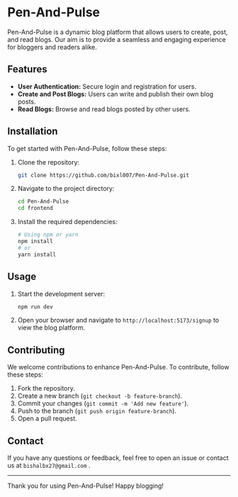 # Pen-And-Pulse

Pen-And-Pulse is a dynamic blog platform that allows users to create, post, and read blogs. Our aim is to provide a seamless and engaging experience for bloggers and readers alike.

## Features

- **User Authentication:** Secure login and registration for users.
- **Create and Post Blogs:** Users can write and publish their own blog posts.
- **Read Blogs:** Browse and read blogs posted by other users.

## Installation

To get started with Pen-And-Pulse, follow these steps:

1. Clone the repository:
    ```bash
    git clone https://github.com/bixl007/Pen-And-Pulse.git
    ```
2. Navigate to the project directory:
    ```bash
    cd Pen-And-Pulse
    cd frontend
    ```
3. Install the required dependencies:
    ```bash
    # Using npm or yarn
    npm install
    # or
    yarn install
    ```

## Usage

1. Start the development server:
    ```bash
    npm run dev
    ```

2. Open your browser and navigate to `http://localhost:5173/signup` to view the blog platform.

## Contributing

We welcome contributions to enhance Pen-And-Pulse. To contribute, follow these steps:

1. Fork the repository.
2. Create a new branch (`git checkout -b feature-branch`).
3. Commit your changes (`git commit -m 'Add new feature'`).
4. Push to the branch (`git push origin feature-branch`).
5. Open a pull request.



## Contact

If you have any questions or feedback, feel free to open an issue or contact us at ```bishalbx27@gmail.com```
.

---

Thank you for using Pen-And-Pulse! Happy blogging!
